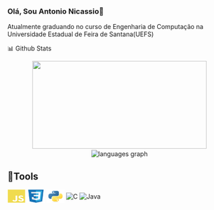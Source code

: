 ### Olá, Sou Antonio Nicassio👋 
 Atualmente graduando no curso de Engenharia de Computação na Universidade Estadual de Feira de Santana(UEFS)


📊 Github Stats 
<div align="center">
  <img  width="392" height="198" src="https://github-readme-stats.vercel.app/api?username=nicassiosantos&show_icons=true&theme=chartreuse-dark" />
  <img  width="350" height="198" src="https://github-readme-stats.vercel.app/api/top-langs?username=nicassiosantos&locale=en&hide_title=false&layout=compact&langs_count=5&theme=chartreuse-dark" alt="languages graph" />
</div>


## 🔧Tools 
<div style="flex-basis: 48%;">
    <img align="center" alt="Js" height="30" width="40" src="https://raw.githubusercontent.com/devicons/devicon/master/icons/javascript/javascript-plain.svg">
    <img align="center" alt="CSS" height="30" width="40" src="https://raw.githubusercontent.com/devicons/devicon/master/icons/css3/css3-original.svg">
    <img align="center" alt="Python" height="30" width="40" src="https://raw.githubusercontent.com/devicons/devicon/master/icons/python/python-original.svg">
    <img align="center" alt="C" height="30" width="40" src="https://cdn.jsdelivr.net/gh/devicons/devicon/icons/c/c-original.svg">
    <img align="center" alt="Java" height="30" width="40" src="https://cdn.jsdelivr.net/gh/devicons/devicon@latest/icons/java/java-original-wordmark.svg">
</div>







